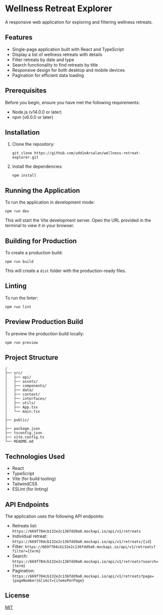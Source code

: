 # Wellness Retreat Explorer

A responsive web application for exploring and filtering wellness retreats.

## Features

- Single-page application built with React and TypeScript
- Display a list of wellness retreats with details
- Filter retreats by date and type
- Search functionality to find retreats by title
- Responsive design for both desktop and mobile devices
- Pagination for efficient data loading

## Prerequisites

Before you begin, ensure you have met the following requirements:

- Node.js (v14.0.0 or later)
- npm (v6.0.0 or later)

## Installation

1. Clone the repository:
   ```
   git clone https://github.com/uddinArsalan/wellness-retreat-explorer.git
   ```

2. Install the dependencies:
   ```
   npm install
   ```

## Running the Application

To run the application in development mode:

```
npm run dev
```

This will start the Vite development server. Open the URL provided in the terminal to view it in your browser.

## Building for Production

To create a production build:

```
npm run build
```

This will create a `dist` folder with the production-ready files.

## Linting

To run the linter:

```
npm run lint
```

## Preview Production Build

To preview the production build locally:

```
npm run preview
```

## Project Structure

```
/
├── src/
│   ├── api/
│   ├── assets/
│   ├── components/
│   ├── data/
│   ├── context/
│   ├── interfaces/
│   ├── utils/
│   ├── App.tsx
│   └── main.tsx
│
├── public/
│
├── package.json
├── tsconfig.json
├── vite.config.ts
└── README.md
```

## Technologies Used

- React
- TypeScript
- Vite (for build tooling)
- TailwindCSS
- ESLint (for linting)

## API Endpoints

The application uses the following API endpoints:

- Retreats list: `https://669f704cb132e2c136fdd9a0.mockapi.io/api/v1/retreats`
- Individual retreat: `https://669f704cb132e2c136fdd9a0.mockapi.io/api/v1/retreats/{id}`
- Filter: `https://669f704cb132e2c136fdd9a0.mockapi.io/api/v1/retreats?filter={term}`
- Search: `https://669f704cb132e2c136fdd9a0.mockapi.io/api/v1/retreats?search={term}`
- Pagination: `https://669f704cb132e2c136fdd9a0.mockapi.io/api/v1/retreats?page={pageNumber}&limit={itemsPerPage}`

## License

[MIT](https://choosealicense.com/licenses/mit/)

